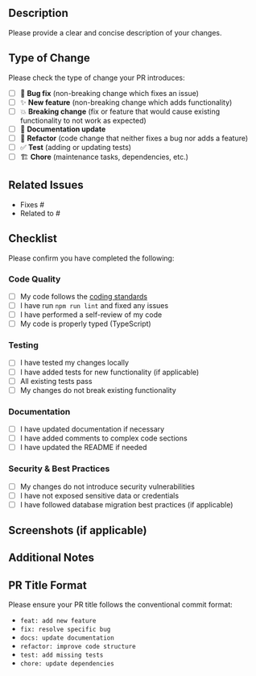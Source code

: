 ## Description

Please provide a clear and concise description of your changes.

## Type of Change

Please check the type of change your PR introduces:

- [ ] 🐛 **Bug fix** (non-breaking change which fixes an issue)
- [ ] ✨ **New feature** (non-breaking change which adds functionality)
- [ ] 💥 **Breaking change** (fix or feature that would cause existing functionality to not work as expected)
- [ ] 📝 **Documentation update**
- [ ] 🔧 **Refactor** (code change that neither fixes a bug nor adds a feature)
- [ ] ✅ **Test** (adding or updating tests)
- [ ] 🏗️ **Chore** (maintenance tasks, dependencies, etc.)

## Related Issues

<!-- Link related issues using keywords like "Fixes #123", "Closes #456", "Related to #789" -->

- Fixes #
- Related to #

## Checklist

Please confirm you have completed the following:

### Code Quality
- [ ] My code follows the [coding standards](../CONTRIBUTING.md#coding-standards)
- [ ] I have run `npm run lint` and fixed any issues
- [ ] I have performed a self-review of my code
- [ ] My code is properly typed (TypeScript)

### Testing
- [ ] I have tested my changes locally
- [ ] I have added tests for new functionality (if applicable)
- [ ] All existing tests pass
- [ ] My changes do not break existing functionality

### Documentation
- [ ] I have updated documentation if necessary
- [ ] I have added comments to complex code sections
- [ ] I have updated the README if needed

### Security & Best Practices
- [ ] My changes do not introduce security vulnerabilities
- [ ] I have not exposed sensitive data or credentials
- [ ] I have followed database migration best practices (if applicable)

## Screenshots (if applicable)

<!-- Add screenshots to help explain your changes, especially for UI modifications -->

## Additional Notes

<!-- Add any additional information, context, or considerations for reviewers -->

## PR Title Format

Please ensure your PR title follows the conventional commit format:
- `feat: add new feature`
- `fix: resolve specific bug` 
- `docs: update documentation`
- `refactor: improve code structure`
- `test: add missing tests`
- `chore: update dependencies`